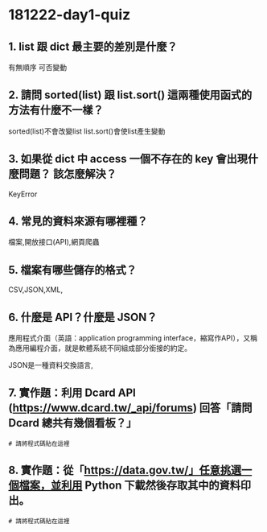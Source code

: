 # 181222-day1-quiz

## 1. list 跟 dict 最主要的差別是什麼？
有無順序
可否變動
## 2. 請問 sorted(list) 跟 list.sort() 這兩種使用函式的方法有什麼不一樣？
sorted(list)不會改變list
list.sort()會使list產生變動

## 3. 如果從 dict 中 access 一個不存在的 key 會出現什麼問題？ 該怎麼解決？
KeyError

## 4. 常見的資料來源有哪裡種？
檔案,開放接口(API),網頁爬蟲

## 5. 檔案有哪些儲存的格式？
CSV,JSON,XML,

## 6. 什麼是 API？什麼是 JSON？
應用程式介面（英語：application programming interface，縮寫作API），又稱為應用編程介面，就是軟體系統不同組成部分銜接的約定。

JSON是一種資料交換語言,

## 7. 實作題：利用 Dcard API (https://www.dcard.tw/_api/forums) 回答「請問 Dcard 總共有幾個看板？」

```
# 請將程式碼貼在這裡
```

## 8. 實作題：從「https://data.gov.tw/」任意挑選一個檔案，並利用 Python 下載然後存取其中的資料印出。

```
# 請將程式碼貼在這裡
```





